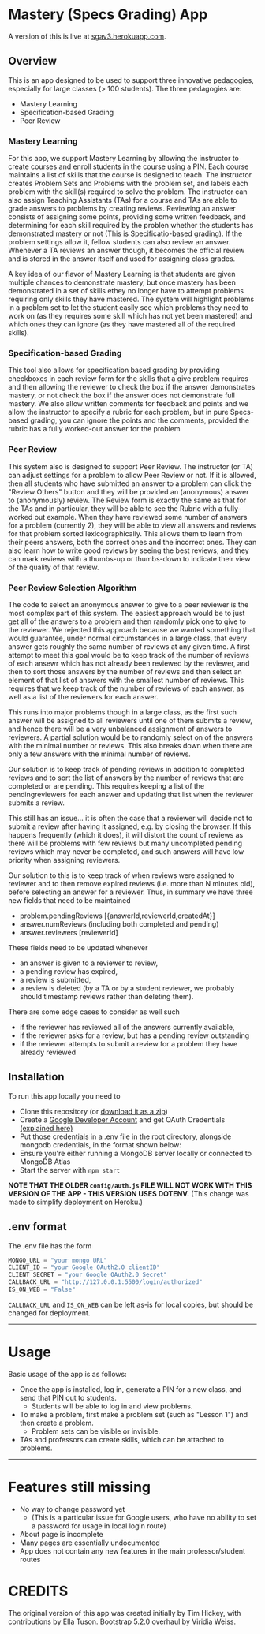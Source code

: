 # Mastery (Specs Grading) App
A version of this is live at [sgav3.herokuapp.com](https://sgav3.herokuapp.com/).

## Overview
This is an app designed to be used to support three innovative pedagogies, especially for large classes (> 100 students).
The three pedagogies are:
* Mastery Learning
* Specification-based Grading
* Peer Review

### Mastery Learning
For this app, we support Mastery Learning by allowing the instructor to create courses and enroll students in the course using a PIN.  Each course maintains a list of skills that the course is designed to teach. The instructor creates Problem Sets and Problems with the problem set, and labels each problem with the skill(s) required to solve the problem.  The instructor can also assign Teaching Assistants (TAs) for a course and TAs are able to grade answers to problems by creating reviews.  Reviewing an answer consists of assigning some points, providing some written feedback, and determining for each skill required by the problen whether the students has demonstrated mastery or not (This is Specificatio-based grading). If the problem settings allow it, fellow students can also review an answer.  Whenever a TA reviews an answer though, it becomes the official review and is stored in the answer itself and used for assigning class grades.

A key idea of our flavor of Mastery Learning is that students are given multiple chances to demonstrate mastery, but once mastery has been demonstrated in a set of skills ethey no longer have to attempt problems requiring only skills they have mastered. The system will highlight problems in a problem set to let the student easily see which problems they need to work on (as they requires some skill which has not yet been mastered) and which ones they can ignore (as they have mastered all of the required skills).

### Specification-based Grading
This tool also allows for specification based grading by providing checkboxes in each review form for the skills that a give problem requires and then allowing the reviewer to check the box if the answer demonstrates mastery, or not check the box if the answer does not demonstrate full mastery.  We also allow written comments for feedback and points and we allow the instructor to specify a rubric for each problem, but in pure Specs-based grading, you can ignore the points and the comments, provided the rubric has a fully worked-out answer for the problem

### Peer Review
This system also is designed to support Peer Review. The instructor (or TA) can adjust settings for a problem to allow Peer Review or not.  If it is allowed, then all students who have submitted an answer to a problem can click the "Review Others" button and they will be provided an (anonymous) answer to (anonymously) review. The Review form is exactly the same as that for the TAs and in particular, they will be able to see the Rubric with a fully-worked out example. When they have reviewed some number of answers for a problem (currently 2), they will be able to view all answers and reviews for that problem sorted lexicographically.  This allows them to learn from their peers answers, both the correct ones and the incorrect ones. They can also learn how to write good reviews by seeing the best reviews, and they can mark reviews with a thumbs-up or thumbs-down to indicate their view of the quality of that review.

### Peer Review Selection Algorithm

The code to select an anonymous answer to give to a peer reviewer is the most complex part of this system.  The easiest approach would be to just get all of the answers to a problem and then randomly pick one to give to the reviewer.  We rejected this approach because we wanted something that would guarantee, under normal circumstances in a large class, that every answer gets roughly the same number of reviews at any given time.  A first attempt to meet this goal would be to keep track of the number of reviews of each ansewr which has not already been reviewed by the reviewer, and then to sort those answers by the number of reviews and then select an element of that list of answers with the smallest number of reviews.
This requires that we keep track of the number of reviews of each answer, as well as a list of the reviewers for each answer.

This runs into major problems though in a large class, as the first such answer will be assigned to all reviewers until one of them submits a review, and hence there will be a very unbalanced assignment of answers to reviewers. A partial solution would be to randomly select on of the answers with the minimal number or reviews. This also breaks down when there are only a few answers with the minimal number of reviews. 

Our solution is to keep track of pending reviews in addition to completed reviews and to sort the list of answers by the number of reviews that are completed or are pending. This requires keeping a list of the pendingreviewers for each answer and updating that list when the reviewer submits a review.

This still has an issue... it is often the case that a reviewer will decide not to submit a review after having it assigned, e.g. by closing the browser. If this happens frequently (which it does), it will distort the count of reviews as there will be problems with few reviews but many uncompleted pending reviews which may never be completed, and such answers will have low priority when assigning reviewers.

Our solution to this is to keep track of when reviews were assigned to reviewer and to then remove expired reviews (i.e. more than N minutes old), before selecting an answer for a reviewer. Thus, in summary we have three new fields that need to be maintained

* problem.pendingReviews  [{answerId,reviewerId,createdAt}]
* answer.numReviews  (including both completed and pending)
* answer.reviewers [reviewerId]

These fields need to be updated whenever 
* an answer is given to a reviewer to review,
* a pending review has expired,
* a review is submitted,
* a review is deleted (by a TA or by a student reviewer, we probably should timestamp reviews rather than deleting them).

There are some edge cases to consider as well such 
* if the reviewer has reviewed all of the answers currently available,
* if the reviewer asks for a review, but has a pending review outstanding
* if the reviewer attempts to submit a review for a problem they have already reviewed




## Installation
To run this app locally you need to 
* Clone this repository (or [download it as a zip](archive/refs/heads/main.zip))
* Create a [Google Developer Account](https://console.cloud.google.com/) and get OAuth Credentials [(explained here)](https://developers.google.com/identity/protocols/oauth2/)
* Put those credentials in a .env file in the root directory, alongside mongodb credentials, in the format shown below:
* Ensure you're either running a MongoDB server locally or connected to MongoDB Atlas
* Start the server with `npm start`

**NOTE THAT THE OLDER `config/auth.js` FILE WILL NOT WORK WITH THIS VERSION OF THE APP - THIS VERSION USES DOTENV.** 
(This change was made to simplify deployment on Heroku.)

## .env format
The .env file has the form
``` javascript
MONGO_URL = "your mongo URL"
CLIENT_ID = "your Google OAuth2.0 clientID"
CLIENT_SECRET = "your Google OAuth2.0 Secret"
CALLBACK_URL = "http://127.0.0.1:5500/login/authorized"
IS_ON_WEB = "False"
```

`CALLBACK_URL` and `IS_ON_WEB` can be left as-is for local copies, but should be changed for deployment.

<hr>

# Usage
Basic usage of the app is as follows:
* Once the app is installed, log in, generate a PIN for a new class, and send that PIN out to students. 
    * Students will be able to log in and view problems.
* To make a problem, first make a problem set (such as "Lesson 1") and then create a problem. 
    * Problem sets can be visible or invisible.
* TAs and professors can create skills, which can be attached to problems.

<hr>

# Features still missing
* No way to change password yet
    * (This is a particular issue for Google users, who have no ability to set a password for usage in local login route)
* About page is incomplete
* Many pages are essentially undocumented
* App does not contain any new features in the main professor/student routes

# CREDITS
The original version of this app was created initially by Tim Hickey, with contributions by Ella Tuson. Bootstrap 5.2.0 overhaul by Viridia Weiss.
